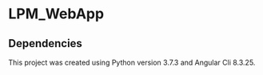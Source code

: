 # LPM_WebApp



## Dependencies
This project was created using Python version 3.7.3 and Angular Cli 8.3.25.
